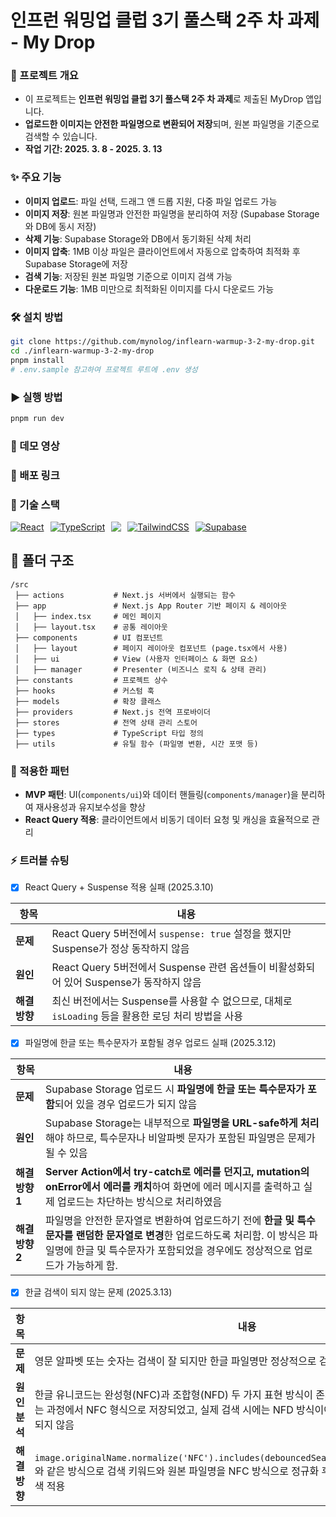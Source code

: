 # 인프런 워밍업 클럽 3기 풀스택 2주 차 과제 - My Drop

### 📌 프로젝트 개요

- 이 프로젝트는 **인프런 워밍업 클럽 3기 풀스택 2주 차 과제**로 제출된 MyDrop 앱입니다.
- **업로드한 이미지는 안전한 파일명으로 변환되어 저장**되며, 원본 파일명을 기준으로 검색할 수 있습니다.
- **작업 기간: 2025. 3. 8 - 2025. 3. 13**

### ✨ 주요 기능

- **이미지 업로드**: 파일 선택, 드래그 앤 드롭 지원, 다중 파일 업로드 가능
- **이미지 저장**: 원본 파일명과 안전한 파일명을 분리하여 저장 (Supabase Storage와 DB에 동시 저장)
- **삭제 기능**: Supabase Storage와 DB에서 동기화된 삭제 처리
- **이미지 압축**: 1MB 이상 파일은 클라이언트에서 자동으로 압축하여 최적화 후 Supabase Storage에 저장
- **검색 기능**: 저장된 원본 파일명 기준으로 이미지 검색 가능
- **다운로드 기능**: 1MB 미만으로 최적화된 이미지를 다시 다운로드 가능

### 🛠️ 설치 방법

```bash
git clone https://github.com/mynolog/inflearn-warmup-3-2-my-drop.git
cd ./inflearn-warmup-3-2-my-drop
pnpm install
# .env.sample 참고하여 프로젝트 루트에 .env 생성
```

### ▶️ 실행 방법

```bash
pnpm run dev
```

### 🎥 데모 영상

<!-- [![유튜브 썸네일](https://img.youtube.com/vi/dMRzbDt6sh0/0.jpg)](https://www.youtube.com/watch?v=dMRzbDt6sh0)

- 이미지 클릭 시 유튜브로 연결 -->

### 🚀 배포 링크

### 🧳 기술 스택

<p style="display: flex; gap: 10px;">
  <a href="https://nextjs.org/">
    <img src="https://skillicons.dev/icons?i=nextjs" alt="React" />
  </a>
  <a href="https://www.typescriptlang.org/">
    <img src="https://skillicons.dev/icons?i=ts" alt="TypeScript" />
  </a>
  <a href="https://tanstack.com/query/v5/docs/framework/react/overview">
  <img
      src="https://go-skill-icons.vercel.app/api/icons?i=reactquery"
    />
  </a>
  <a href="https://tailwindcss.com/">
    <img src="https://skillicons.dev/icons?i=tailwind" alt="TailwindCSS" />
  </a>
  <a href="https://supabase.com/">
    <img src="https://skillicons.dev/icons?i=supabase" alt="Supabase" />
  </a>
</p>

## 📂 폴더 구조

```
/src
 ├── actions           # Next.js 서버에서 실행되는 함수
 ├── app               # Next.js App Router 기반 페이지 & 레이아웃
 │   ├── index.tsx     # 메인 페이지
 │   ├── layout.tsx    # 공통 레이아웃
 ├── components        # UI 컴포넌트
 │   ├── layout        # 페이지 레이아웃 컴포넌트 (page.tsx에서 사용)
 │   ├── ui            # View (사용자 인터페이스 & 화면 요소)
 │   ├── manager       # Presenter (비즈니스 로직 & 상태 관리)
 ├── constants         # 프로젝트 상수
 ├── hooks             # 커스텀 훅
 ├── models            # 확장 클래스
 ├── providers         # Next.js 전역 프로바이더
 ├── stores            # 전역 상태 관리 스토어
 ├── types             # TypeScript 타입 정의
 ├── utils             # 유틸 함수 (파일명 변환, 시간 포맷 등)
```

### 🎯 적용한 패턴

- **MVP 패턴**: UI(`components/ui`)와 데이터 핸들링(`components/manager`)을 분리하여 재사용성과 유지보수성을 향상
- **React Query 적용**: 클라이언트에서 비동기 데이터 요청 및 캐싱을 효율적으로 관리

### ⚡ 트러블 슈팅

- [x] React Query + Suspense 적용 실패 (2025.3.10)

| 항목          | 내용                                                                                                |
| ------------- | --------------------------------------------------------------------------------------------------- |
| **문제**      | React Query 5버전에서 `suspense: true` 설정을 했지만 Suspense가 정상 동작하지 않음                  |
| **원인**      | React Query 5버전에서 Suspense 관련 옵션들이 비활성화되어 있어 Suspense가 동작하지 않음             |
| **해결 방향** | 최신 버전에서는 Suspense를 사용할 수 없으므로, 대체로 `isLoading` 등을 활용한 로딩 처리 방법을 사용 |

- [x] 파일명에 한글 또는 특수문자가 포함될 경우 업로드 실패 (2025.3.12)

| 항목            | 내용                                                                                                                                                                                                            |
| --------------- | --------------------------------------------------------------------------------------------------------------------------------------------------------------------------------------------------------------- |
| **문제**        | Supabase Storage 업로드 시 **파일명에 한글 또는 특수문자가 포함**되어 있을 경우 업로드가 되지 않음                                                                                                              |
| **원인**        | Supabase Storage는 내부적으로 **파일명을 URL-safe하게 처리**해야 하므로, 특수문자나 비알파벳 문자가 포함된 파일명은 문제가 될 수 있음                                                                           |
| **해결 방향 1** | **Server Action에서 try-catch로 에러를 던지고, mutation의 onError에서 에러를 캐치**하여 화면에 에러 메시지를 출력하고 실제 업로드는 차단하는 방식으로 처리하였음                                                |
| **해결 방향 2** | 파일명을 안전한 문자열로 변환하여 업로드하기 전에 **한글 및 특수문자를 랜덤한 문자열로 변경**한 업로드하도록 처리함. 이 방식은 파일명에 한글 및 특수문자가 포함되었을 경우에도 정상적으로 업로드가 가능하게 함. |

- [x] 한글 검색이 되지 않는 문제 (2025.3.13)

| 항목          | 내용                                                                                                                                                                                                |
| ------------- | --------------------------------------------------------------------------------------------------------------------------------------------------------------------------------------------------- |
| **문제**      | 영문 알파벳 또는 숫자는 검색이 잘 되지만 한글 파일명만 정상적으로 검색이 되지 않음                                                                                                                  |
| **원인 분석** | 한글 유니코드는 완성형(NFC)과 조합형(NFD) 두 가지 표현 방식이 존재하는데, formData로 전달하는 과정에서 NFC 형식으로 저장되었고, 실제 검색 시에는 NFD 방식이어서 표현 방식 불일치로 검색이 되지 않음 |
| **해결 방향** | `image.originalName.normalize('NFC').includes(debouncedSearchQuery.normalize('NFC'))`와 같은 방식으로 검색 키워드와 원본 파일명을 NFC 방식으로 정규화 후 비교하여 일치하는 키워드 검색 적용         |
